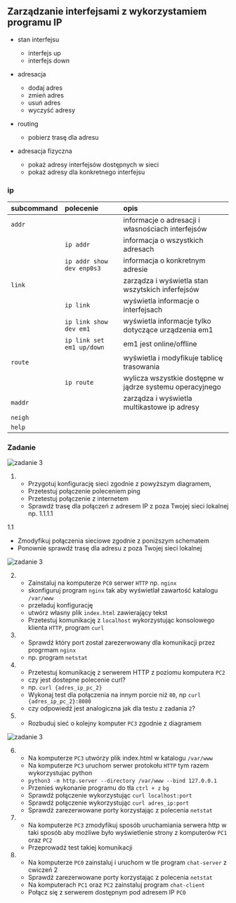 ## Zarządzanie interfejsami z wykorzystamiem programu IP

* stan interfejsu
    * interfejs up
    * interfejs down
* adresacja
    * dodaj adres
    * zmień adres
    * usuń adres
    * wyczyść adresy
* routing
    * pobierz trasę dla adresu
    
* adresacja fizyczna
    * pokaż adresy interfejsów dostępnych w sieci
    * pokaż adresy dla konkretnego interfejsu
     


### ip 

| subcommand    |  polecenie   | opis  |
| ------------- |:-------------| :---------------| 
|   ``addr``    |                            | informacje o adresacji i własnościach interfejsów |
|               |   ``ip addr``                 | informacja o wszystkich adresach             |
|               |   ``ip addr show dev enp0s3`` | informacja o konkretnym adresie              |
|   ``link``    |   | zarządza i wyświetla stan wszytskich inferfejsów  |
|       |  ``ip link`` | wyświetla informacje o interfejsach  |
|       |  ``ip link show dev em1`` | wyświetla informacje tylko dotyczące urządzenia em1  |
|       |  ``ip link set em1 up/down`` | em1 jest online/offline  |
|   ``route``   |  | wyświetla i modyfikuje tablicę trasowania |
| | ``ip route``  | wylicza wszystkie dostępne w jądrze systemu operacyjnego |
|   ``maddr``   |  | zarządza i wyświetla multikastowe ip adresy |
|   ``neigh``   |  | |
|   ``help``    |  | |


### Zadanie

![zadanie 3](sieci-3.0.svg)

1.
   * Przygotuj konfigurację sieci zgodnie z powyższym diagramem, 
   * Przetestuj połączenie poleceniem ping
   * Przetestuj połączenie z internetem
   * Sprawdź trasę dla połączeń z adresem IP z poza Twojej sieci lokalnej np. 1.1.1.1

1.1
   * Zmodyfikuj połączenia sieciowe zgodnie z poniższym schematem
   * Ponownie sprawdź trasę dla adresu z poza Twojej sieci lokalnej
  
![zadanie 3](sieci-3.1.png)

2.
   * Zainstaluj na komputerze ``PC0`` serwer ``HTTP`` np. ``nginx`` 
   * skonfiguruj program ``nginx`` tak aby wyświetlał zawartość katalogu ``/var/www``
   * przeładuj konfigurację
   * utwórz własny plik ``index.html`` zawierający tekst
   * Przetestuj komunikację z ``localhost``  wykorzystując konsolowego klienta ``HTTP``, program ``curl``
3.
   * Sprawdź który port został zarezerwowany dla komunikacji przez progrmam ``nginx``
   * np. program ``netstat``

4.
   * Przetestuj komunikację z serwerem HTTP z poziomu komputera ``PC2``
   * czy jest dostepne polecenie curl?
   * np. ``curl {adres_ip_pc_2}``
   * Wykonaj test dla połączenia na innym porcie niż ``80``, np ``curl {adres_ip_pc_2}:8080``
   * czy odpowiedź jest analogiczna jak dla testu z zadania ``2``?

5.
   * Rozbuduj sieć o kolejny komputer ``PC3`` zgodnie z diagramem
   
![zadanie 3](sieci-3.2.png)

6. 
   * Na komputerze ``PC3`` utwórzy plik index.html w katalogu ``/var/www``
   * Na komputerze ``PC3`` uruchom serwer protokołu ``HTTP`` tym razem wykorzystujac python
   * ``python3 -m http.server --directory /var/www --bind 127.0.0.1``
   * Przenieś wykonanie programu do tła ``ctrl + z`` ``bg``
   * Sprawdź połączenie wykorzystując ``curl localhost:port``
   * Sprawdź połączenie wykorzystując ``curl adres_ip:port``
   * Sprawdź zarezerwowane porty korzystając z polecenia ``netstat``
   
7. 
    * Na komputerze ``PC3`` zmodyfikuj sposób uruchamiania serwera http w taki sposób aby możliwe było wyświetlenie strony z komputerów ``PC1`` oraz ``PC2`` 
    * Przeprowadź test takiej komunikacji

8.
   * Na komputerze ``PC0`` zainstaluj i uruchom w tle program ``chat-server`` z cwiczeń 2
   * Sprawdź zarezerwowane porty korzystając z polecenia ``netstat``
   * Na komputerach ``PC1`` oraz ``PC2`` zainstaluj program ``chat-client``
   * Połącz się z serwerem dostępnym pod adresem IP ``PC0``
